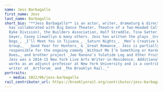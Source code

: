 ```yaml
---
name: Jess Barbagallo
first_name: Jess
last_name: Barbagallo
short_bio: "**Jess Barbagallo** is an actor, writer, dramaturg & director. He
  has collaborated with Big Dance Theater, Theatre of a Two-Headed Calf (& its
  Dyke Division), the Builders Association, Half Straddle, Tina Satter, Andrea
  Geyer, Casey Llewellyn & many others. Jess has written the plays _Grey-Eyed
  Dogs_, _I’ll Meet You in Tijuana_, _Saturn Nights_, _Men’s Creative Writing
  Group,_  _Good Year for Hunters_ & _Great Romance_. Jess is partially
  responsible for the ongoing comedy _Without Me I’m Something or Karen Davis
  Does…_ and brother project _Joe Ranono’s Yuletide Log and Other Fruitcakes_.
  Jess was a 2014-15 New York Live Arts Writer-in-Residence. Additionally, he
  works as an adjunct professor at New York University and is a contributing
  writer at _Artforum_ and _The Brooklyn Rail._"
portraits:
  - media: 2022/06/jess-barbagallo
rail_contributor_url: https://brooklynrail.org/contributor/jess-barbagallo
---
```

